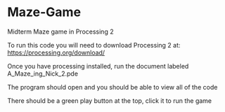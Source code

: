 # Maze-Game
Midterm Maze game in Processing 2

To run this code you will need to download Processing 2 at: https://processing.org/download/

Once you have processing installed, run the document labeled A_Maze_ing_Nick_2.pde

The program should open and you should be able to view all of the code

There should be a green play button at the top, click it to run the game
